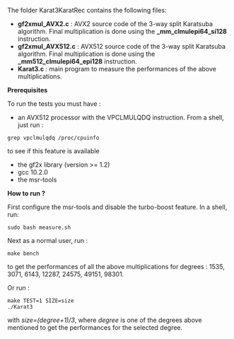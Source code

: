 The folder Karat3KaratRec contains the following files:

* **gf2xmul_AVX2.c** : AVX2 source code of the 3-way split Karatsuba algorithm. Final multiplication is done using 
the **_mm_clmulepi64_si128**  instruction.
* **gf2xmul_AVX512.c** : AVX512 source code of the 3-way split Karatsuba algorithm. Final multiplication is done using the **_mm512_clmulepi64_epi128** instruction.
* **Karat3.c** : main program to measure the performances of the above multiplications.

**Prerequisites**

To run the tests you must have :
* an AVX512 processor with the VPCLMULQDQ instruction. From a shell, just run :
```console
grep vpclmulqdq /proc/cpuinfo
``` 
to see if this feature is available
* the gf2x library (version >= 1.2) 
* gcc 10.2.0
* the msr-tools

**How to run ?**

First configure the msr-tools and disable the turbo-boost feature. In a shell, run:
```console
sudo bash measure.sh
```

Next as a normal user, run :

```console
make bench
```

to get the performances of all the above multiplications for degrees : 1535, 3071, 6143, 12287, 24575, 49151, 98301.

Or run :

```console
make TEST=1 SIZE=size
./Karat3
```
with *size=(degree+1)/3*, where *degree* is one of the degrees above mentioned to get the performances for the selected degree.
 
